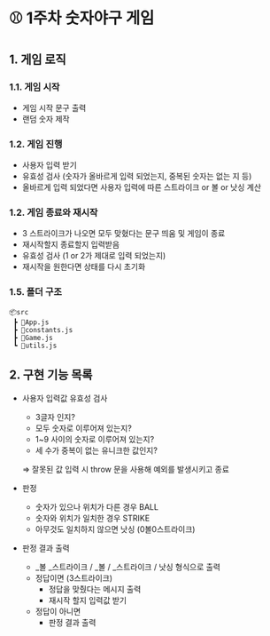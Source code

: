 # ⚾ 1주차 숫자야구 게임

## 1. 게임 로직

### 1.1. 게임 시작

- 게임 시작 문구 출력
- 랜덤 숫자 제작

### 1.2. 게임 진행

- 사용자 입력 받기
- 유효성 검사 (숫자가 올바르게 입력 되었는지, 중복된 숫자는 없는 지 등)
- 올바르게 입력 되었다면 사용자 입력에 따른 스트라이크 or 볼 or 낫싱 계산

### 1.2. 게임 종료와 재시작

- 3 스트라이크가 나오면 모두 맞혔다는 문구 띄움 및 게임이 종료
- 재시작할지 종료할지 입력받음
- 유효성 검사 (1 or 2가 제대로 입력 되었는지)
- 재시작을 원한다면 상태를 다시 초기화

### 1.5. 폴더 구조

```
📦src
 ┣ 📜App.js
 ┣ 📜constants.js
 ┣ 📜Game.js
 ┗ 📜utils.js
```

## 2. 구현 기능 목록

- 사용자 입력값 유효성 검사
    - 3글자 인지?
    - 모두 숫자로 이루어져 있는지?
    - 1~9 사이의 숫자로 이루어져 있는지?
    - 세 수가 중복이 없는 유니크한 값인지?
    
    ⇒ 잘못된 값 입력 시 throw 문을 사용해 예외를 발생시키고 종료
    
- 판정
    - 숫자가 있으나 위치가 다른 경우 BALL
    - 숫자와 위치가 일치한 경우 STRIKE
    - 아무것도 일치하지 않으면 낫싱 (0볼0스트라이크)
- 판정 결과 출력
    - _볼 _스트라이크 / _볼 / _스트라이크 / 낫싱 형식으로 출력
    - 정답이면 (3스트라이크)
        - 정답을 맞췄다는 메시지 출력
        - 재시작 할지 입력값 받기
    - 정답이 아니면
        - 판정 결과 출력